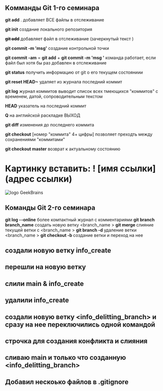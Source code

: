 ## Kомманды Git 1-го семинара  

**git add** .  добавляет ВСЕ файлы в отслеживание 

**git init**  создание локального репозитория 

~~**git add**~~ добавляет файл в отслеживание (зачеркнутый текст )

**git commit -m 'msg'** создание контрольной точки

**git commit -am**   =  **git add** + **git commit -m 'msg '**
команда работает, если файл был хотя бы раз добавлен в отслеживание 

**git status** получить информацию от git о его текущем состояниии

**git reset HEAD~** удаляет из журнала последний коммит 

**git log** журнал коммитов  выводит список всех тмеющихся "коммитов" c временем, датой, сопроводительным текстом
     
**HEAD** указатель на последний коммит 

**Q** на английской раскладке ВЫХОД

**git diff** изменения до последнего коммита

**git checkout** [номер "коммита" 4+ цифры] позволяет преходть между сохранениями "коммитами" 

**git checkout master** возврат к актуальному состоянию 

# Картинку вставить: ! [имя ссылки] (адрес ссылки)

![logo GeekBrains](https://epicris.ru/wp-content/uploads/2020/11/promokod-geekbrains.jpg)



## Команды Git 2-го семинара 

**git log --online**   более компактный журнал с комментариями 
**git branch branch_name** создать новую ветку <branch_name >
**git merge <branch name>** слияние текущей ветки с  <branch_name >
**git branch -d <branch name>** удаление ветки <branch_name >
**git checkout -b <branch name>** создание ветки и переход на нее

## создали новую ветку info_create
## перешли на новую ветку 
## слили main & info_create
## удалили info_create

##  создали новую ветку <info_delitting_branch> и сразу на нее переключились одной командой 

 ## строчка для создания конфликта и слияния 


 ## сливаю main и только что созданную <info_delitting_branch>

 ## Добавил нескоько файлов в .gitignore
 
  




 